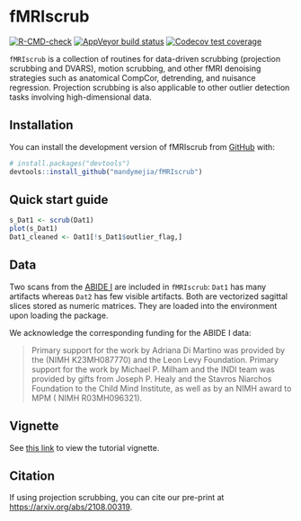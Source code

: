 
<!-- README.md is generated from README.Rmd. Please edit that file -->

# fMRIscrub

<!-- badges: start -->

[![R-CMD-check](https://github.com/mandymejia/fMRIscrub/workflows/R-CMD-check/badge.svg)](https://github.com/mandymejia/fMRIscrub/actions)
[![AppVeyor build
status](https://ci.appveyor.com/api/projects/status/github/mandymejia/fMRIscrub?branch=master&svg=true)](https://ci.appveyor.com/project/mandymejia/fMRIscrub)
[![Codecov test
coverage](https://codecov.io/gh/mandymejia/fMRIscrub/branch/master/graph/badge.svg)](https://app.codecov.io/gh/mandymejia/fMRIscrub?branch=master)
<!-- badges: end -->

`fMRIscrub` is a collection of routines for data-driven scrubbing
(projection scrubbing and DVARS), motion scrubbing, and other fMRI
denoising strategies such as anatomical CompCor, detrending, and
nuisance regression. Projection scrubbing is also applicable to other
outlier detection tasks involving high-dimensional data.

## Installation

You can install the development version of fMRIscrub from
[GitHub](https://github.com/) with:

``` r
# install.packages("devtools")
devtools::install_github("mandymejia/fMRIscrub")
```

## Quick start guide

``` r
s_Dat1 <- scrub(Dat1)
plot(s_Dat1)
Dat1_cleaned <- Dat1[!s_Dat1$outlier_flag,]
```

## Data

Two scans from the [ABIDE
I](http://fcon_1000.projects.nitrc.org/indi/abide/abide_I.html) are
included in `fMRIscrub`: `Dat1` has many artifacts whereas `Dat2` has
few visible artifacts. Both are vectorized sagittal slices stored as
numeric matrices. They are loaded into the environment upon loading the
package.

We acknowledge the corresponding funding for the ABIDE I data:

> Primary support for the work by Adriana Di Martino was provided by the
> (NIMH K23MH087770) and the Leon Levy Foundation. Primary support for
> the work by Michael P. Milham and the INDI team was provided by gifts
> from Joseph P. Healy and the Stavros Niarchos Foundation to the Child
> Mind Institute, as well as by an NIMH award to MPM ( NIMH
> R03MH096321).

## Vignette

See [this
link](https://github.com/mandymejia/fMRIscrub/blob/master/vignettes/projection_scrubbing.rmd)
to view the tutorial vignette.

## Citation

If using projection scrubbing, you can cite our pre-print at
<https://arxiv.org/abs/2108.00319>.
